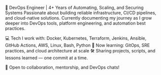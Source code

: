 🚀 DevOps Engineer | 4+ Years of Automating, Scaling, and Securing Systems
Passionate about building reliable infrastructure, CI/CD pipelines, and cloud-native solutions.
Currently documenting my journey as I grow deeper into DevOps tools, platform engineering, and automation best practices.

💻 Tech I work with: Docker, Kubernetes, Terraform, Jenkins, Ansible, GitHub Actions, AWS, Linux, Bash, Python
📘 Now learning: GitOps, SRE practices, and cloud architecture at scale
🛠️ Sharing projects, scripts, and lessons learned — one commit at a time.

📍 Open to collaboration, mentorship, and DevOps chats!

